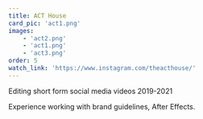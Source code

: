 ```yaml
---
title: ACT House
card_pic: 'act1.png'
images: 
    - 'act2.png'
    - 'act1.png'
    - 'act3.png'
order: 5
watch_link: 'https://www.instagram.com/theacthouse/'
---
```


Editing short form social media videos 2019-2021

Experience working with brand guidelines, After Effects.

